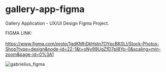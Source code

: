# gallery-app-figma
Gallery Application - UX/UI Design Figma Project.

FIGMA LINK:
<br><br/>
<a>https://www.figma.com/proto/1gdKMhDkHstn7OYpcBK0LI/Stock-Photos-Shop?type=design&node-id=22-1&t=oNy99UgZfD7pI8Yo-0&scaling=min-zoom&page-id=0%3A1</a>

![gabrielius_figma](https://github.com/gabrieliusjan/gallery-app-figma/assets/144029939/3a10947e-1132-4d1d-94b6-231fce1288af)
